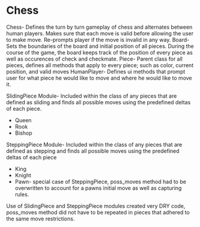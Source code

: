 Chess
=====
Chess- Defines the turn by turn gameplay of chess and alternates between human players.  Makes sure that each move is valid before allowing the user to make move.  Re-prompts player if the move is invalid in any way.
Board- Sets the boundaries of the board and initial position of all pieces.  During the course of the game, the board keeps track of the position of every piece as well as occurences of check and checkmate.
Piece- Parent class for all pieces, defines all methods that apply to every piece; such as color, current position, and valid moves
HumanPlayer- Defines ui methods that prompt user for what piece he would like to move and where he would like to move it.

SlidingPiece Module- Included within the class of any pieces that are defined as sliding and finds all possible moves using the predefined deltas of each piece.
 * Queen
 * Rook
 * Bishop
 
SteppingPiece Module- Included within the class of any pieces that are defined as stepping and finds all possible moves using the predefined deltas of each piece
 * King
 * Knight
 * Pawn- special case of SteppingPiece, poss_moves method had to be overwritten to account for a pawns initial move as well as capturing rules.

Use of SlidingPiece and SteppingPiece modules created very DRY code, poss_moves method did not have to be repeated in pieces that adhered to the same move restrictions.

